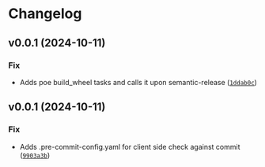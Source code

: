# Changelog

<!--next-version-placeholder-->

## v0.0.1 (2024-10-11)

### Fix

* Adds poe build_wheel tasks and calls it upon semantic-release ([`1ddab0c`](https://github.com/veil-org/veil/commit/1ddab0cacd4e6148f4c53131b9159b26141250f0))

## v0.0.1 (2024-10-11)

### Fix

* Adds .pre-commit-config.yaml for client side check against commit ([`9903a3b`](https://github.com/veil-org/veil/commit/9903a3ba149d1cbec1ecf401c0e47554698c8c9f))
